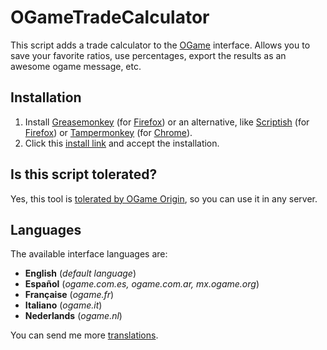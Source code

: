 OGameTradeCalculator
====================

This script adds a trade calculator to the [OGame] interface. Allows you to save your favorite ratios, use percentages, export the results as an awesome ogame message, etc.

Installation
------------

  1. Install [Greasemonkey] (for [Firefox]) or an alternative, like [Scriptish] (for [Firefox]) or [Tampermonkey] (for [Chrome]).
  2. Click this [install link] and accept the installation.

Is this script tolerated?
-------------------------

Yes, this tool is [tolerated by OGame Origin], so you can use it in any server.

Languages
---------

The available interface languages are:
  - **English** (*default language*)
  - **Español** (*ogame.com.es, ogame.com.ar, mx.ogame.org*)
  - **Française** (*ogame.fr*)
  - **Italiano** (*ogame.it*)
  - **Nederlands** (*ogame.nl*)

You can send me more [translations].

[OGame]:http://en.ogame.gameforge.com/
[Firefox]:https://www.mozilla.org/firefox
[Greasemonkey]:https://addons.mozilla.org/firefox/addon/greasemonkey/
[Scriptish]:https://addons.mozilla.org/firefox/addon/scriptish/
[Chrome]:https://www.google.com/chrome/
[Tampermonkey]:https://chrome.google.com/webstore/detail/tampermonkey/dhdgffkkebhmkfjojejmpbldmpobfkfo
[install link]:https://github.com/EliasGrande/OGameTradeCalculator/blob/master/dist/releases/latest.user.js
[tolerated by OGame Origin]:http://board.origin.ogame.gameforge.com/board175-user-projects/board39-official-tolerated-tools-addons-scripts/4367-ogame-trade-calculator/
[translations]:https://github.com/EliasGrande/OGameTradeCalculator/tree/master/dist/locale
